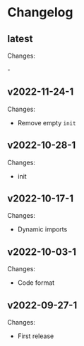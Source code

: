 # Changelog

## latest

Changes:

\-

## v2022-11-24-1

Changes:

- Remove empty `init`

## v2022-10-28-1

Changes:

- init

## v2022-10-17-1

Changes:

- Dynamic imports

## v2022-10-03-1

Changes:

- Code format

## v2022-09-27-1

Changes:

- First release
